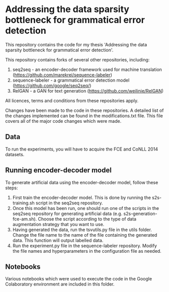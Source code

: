 # Addressing the data sparsity bottleneck for grammatical error detection #

This repository contains the code for my thesis 'Addressing the data sparsity bottleneck for grammatical error detection'. 

This repository contains forks of several other repositories, including:
1.	seq2seq - an encoder-decoder framework used for machine translation (https://github.com/marekrei/sequence-labeler)
2.	sequence-labeler - a grammatical error detection model (https://github.com/google/seq2seq/)
3.	RelGAN - a GAN for text generation (https://github.com/weilinie/RelGAN)

All licences, terms and conditions from these repositories apply. 

Changes have been made to the code in these repositories. A detailed list of the changes implemented can be found in the modifications.txt file. This file covers all of the major code changes which were made. 

## Data ## 

To run the experiments, you will have to acquire the FCE and CoNLL 2014 datasets. 

## Running encoder-decoder model ## 

To generate artificial data using the encoder-decoder model, follow these steps:
1.	First train the encoder-decoder model. This is done by running the s2s-training.sh script in the seq2seq repository.
2.	Once this model has been run, one should run one of the scripts in the seq2seq repository for generating artificial data (e.g. s2s-generation-fce-am.sh). Choose the script according to the type of data augmentation strategy that you want to use. 
3.	Having generated the data, run the tsvutils.py file in the utils folder. Change the file name to the name of the file containing the generated data. This function will output labelled data. 
4.	Run the experiment.py file in the sequence-labeler repository. Modify the file names and hyperparameters in the configuration file as needed. 

## Notebooks ##

Various notebooks which were used to execute the code in the Google Colaboratory environment are included in this folder.

